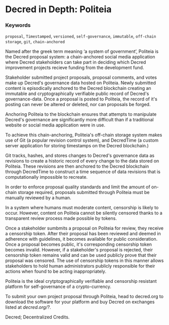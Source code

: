 # Decred in Depth: Politeia

### Keywords
`proposal`, `Timestamped`, `versioned`, `self-governance`, `immutable`, `off-chain storage`, `git`, `chain-anchored`

Named after the greek term meaning ‘a system of government’, Politeia is the Decred proposal system: a chain-anchored social media application where Decred stakeholders can take part in deciding which Decred improvement projects recieve funding from the development fund. 

Stakeholder submitted project proposals, proposal comments, and votes make up Decred's governance data hosted on Politeia. Newly submitted content is episodically anchored to the Decred blockchain creating an immutable and cryptographically verifiable public record of Decred's governance-data. Once a proposal is posted to Politeia, the record of it's posting can never be altered or deleted, nor can proposals be forged. 

Anchoring Politeia to the blockchain ensures that attempts to manipulate Decred's governance are significantly more difficult than if a traditional website or social media application were in use.

To achieve this chain-anchoring, Politeia's off-chain storage system makes use of Git (a popular revision control system), and DecredTime (a custom server application for storing timestamps on the Decred blockchain.)

Git tracks, hashes, and stores changes to Decred's governance data as revisions to create a historic record of every change to the data stored on Politeia. These revisions are then anchored to the Decred blockchain through DecredTime to construct a time sequence of data revisions that is computationally impossible to recreate.

In order to enforce proposal quality standards and limit the amount of on-chain storage required, proposals submitted through Politeia must be manually reviewed by a human.

In a system where humans must moderate content, censorship is likely to occur. However, content on Politeia cannot be silently censored thanks to a transparent review process made possible by tokens.

Once a stakeholder sumbmits a proposal on Politeia for review, they receive a censorship token. After their proposal has been reviewed and deemed in adherence with guidelines, it becomes available for public consideration. Once a proposal becomes public, it's corresponding censorship token becomes invalid. However, if a stakeholder's proposal is rejected, their censorship token remains valid and can be used publicly prove that their proposal was censored. The use of censorship tokens in this manner allows stakeholders to hold human administrators publicly responsible for their actions when found to be acting inappropriately.

Politeia is the ideal crytptographically verifiable and censorship resistant platform for self-governance of a crypto-currency. 

To submit your own project proposal through Politeia, head to decred.org to download the software for your platform and buy Decred on exchanges listed at _decred.org/?_.

Decred; Decentralized Credits.


 	
